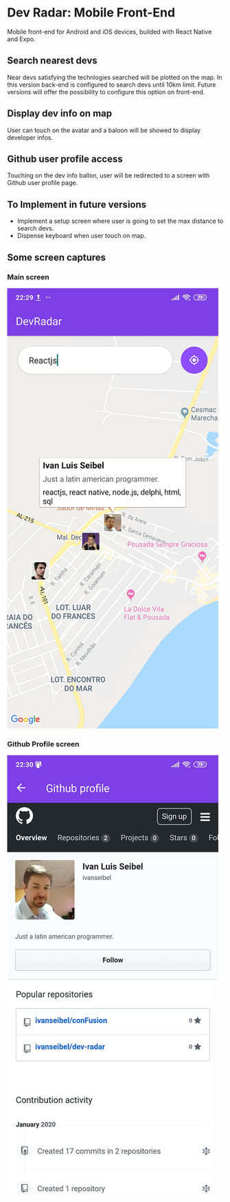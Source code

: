 # Dev Radar: Mobile Front-End
Mobile front-end for Android and iOS devices, builded with React Native and Expo.

## Search nearest devs
Near devs satisfying the technlogies searched will be plotted on the map. In this version back-end is configured to search devs until 10km limit. Future versions will offer the possibility to configure this option on front-end.

## Display dev info on map
User can touch on the avatar and a baloon will be showed to display developer infos. 

## Github user profile access
Touching on the dev info ballon, user will be redirected to a screen with Github user profile page.

## To Implement in future versions
- Implement a setup screen where user is going to set the max distance to search devs.
- Dispense keyboard when user touch on map.

## Some screen captures

### Main screen
![](../public/img/mobile-front-end-search.png "Main screen")

### Github Profile screen 
![](../public/img/mobile-front-end-gitprofile.png "Github Profile screen")
